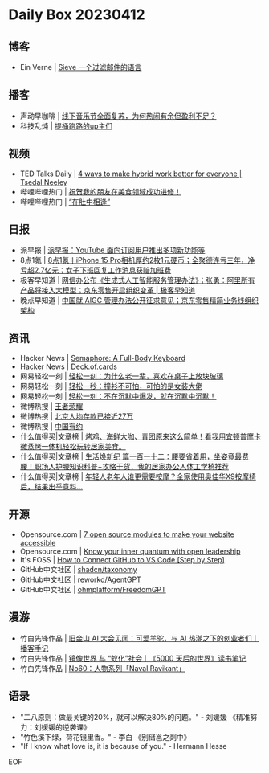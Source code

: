 # Daily Box 20230412

## 博客
- Ein Verne | [Sieve 一个过滤邮件的语言](https://einverne.github.io/post/2023/04/sieve-mail-filter-languange.html)

## 播客
- 声动早咖啡 | [线下音乐节全面复苏，为何热闹有余但盈利不足？](https://sheng-espresso.fireside.fm/246)
- 科技乱炖 | [提桶跑路的up主们](http://33.2.0.18/?p=1319)

## 视频
- TED Talks Daily | [4 ways to make hybrid work better for everyone | Tsedal Neeley](https://www.ted.com/talks/tsedal_neeley_4_ways_to_make_hybrid_work_better_for_everyone?rss)
- 哔哩哔哩热门 | [祝贺我的朋友在美食领域成功进修！](https://b23.tv/BV1kg4y1u7Jf)
- 哔哩哔哩热门 | [“在肚中相逢”](https://b23.tv/BV1WN411w7Gh)

## 日报
- 派早报 | [派早报：YouTube 面向订阅用户推出多项新功能等](https://sspai.com/post/79265)
- 8点1氪 | [8点1氪丨iPhone 15 Pro相机厚约2枚1元硬币；全聚德连亏三年，净亏超2.7亿元；女子下班回复工作消息获赔加班费](https://36kr.com/p/2211617392161408)
- 极客早知道 | [网信办公布《生成式人工智能服务管理办法》；张勇：阿里所有产品将接入大模型；京东零售开启组织变革 | 极客早知道](https://www.geekpark.net/news/317407)
- 晚点早知道 | [中国就 AIGC 管理办法公开征求意见；京东零售精简业务线组织架构](https://www.latepost.com/news/dj_detail?id=1593)

## 资讯
- Hacker News | [Semaphore: A Full-Body Keyboard](https://news.ycombinator.com/item?id=35536550)
- Hacker News | [Deck.of.cards](https://news.ycombinator.com/item?id=35531989)
- 网易轻松一刻 | [轻松一刻：为什么老一辈，喜欢在桌子上放块玻璃](https://3g.163.com/news/article/I25AD48B000181BR.html)
- 网易轻松一刻 | [轻松一秒：撞衫不可怕，可怕的是女装大佬](https://3g.163.com/news/article/I2536TAG000181BT.html)
- 网易轻松一刻 | [轻松一刻：不在沉默中爆发，就在沉默中沉默！](https://3g.163.com/news/article/I22S5AP7000181BR.html)
- 微博热搜 | [王者荣耀](https://s.weibo.com/weibo?q=%23王者荣耀%23)
- 微博热搜 | [北京人均存款已接近27万](https://s.weibo.com/weibo?q=%23北京人均存款已接近27万%23)
- 微博热搜 | [中国有约](https://s.weibo.com/weibo?q=%23中国有约%23)
- 什么值得买|文章榜 | [烤鸡、海鲜大咖、青团原来这么简单！看我用宜顿普摩卡微蒸烤一体机轻松玩转居家美食。](https://post.smzdm.com/p/a90qkpv0/)
- 什么值得买|文章榜 | [生活焕新纪 篇一百一十二：腰要省着用，坐姿竟最费腰！职场人护腰知识科普+攻略干货，我的居家办公人体工学椅推荐](https://post.smzdm.com/p/a30lgpxr/)
- 什么值得买|文章榜 | [年轻人老年人谁更需要按摩？全家使用奥佳华X9按摩椅后，结果出乎意料...](https://post.smzdm.com/p/an3nvrg0/)

## 开源
- Opensource.com | [7 open source modules to make your website accessible](https://opensource.com/article/23/4/drupal-modules-website-accessibility)
- Opensource.com | [Know your inner quantum with open leadership](https://opensource.com/article/23/4/inner-quantum-open-leadership)
- It's FOSS | [How to Connect GitHub to VS Code [Step by Step]](https://itsfoss.com/vs-code-github/)
- GitHub中文社区 | [shadcn/taxonomy](https://github.com/shadcn/taxonomy)
- GitHub中文社区 | [reworkd/AgentGPT](https://github.com/reworkd/AgentGPT)
- GitHub中文社区 | [ohmplatform/FreedomGPT](https://github.com/ohmplatform/FreedomGPT)

## 漫游
- 竹白先锋作品 | [旧金山 AI 大会见闻：可爱羊驼，与 AI 热潮之下的创业者们｜播客手记](https://open.zhubai.wiki/a/l/t/z/pl/shengfm/2257876471425662976)
- 竹白先锋作品 | [镜像世界 与 “蚁化”社会｜《5000 天后的世界》读书笔记](https://open.zhubai.wiki/a/l/t/z/pl/rustbee/2257868900387606528)
- 竹白先锋作品 | [No60：人物系列「Naval Ravikant」](https://open.zhubai.wiki/a/l/t/z/pl/daniel/2257842504014106624)

## 语录
- "二八原则：做最关键的20%，就可以解决80%的问题。" - 刘媛媛 《精准努力：刘媛媛的逆袭课》
- "竹色溪下绿，荷花镜里香。" - 李白 《别储邕之剡中》
- "If I know what love is, it is because of you." - Hermann Hesse

EOF
